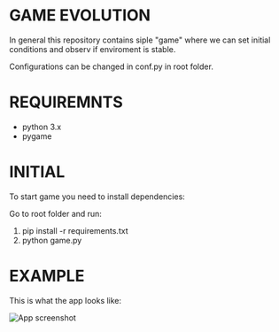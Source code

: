 # GAME EVOLUTION

In general this repository contains siple "game" where we can set initial conditions and observ if enviroment is stable.

Configurations can be changed in conf.py in root folder.

# REQUIREMNTS

- python 3.x
- pygame

# INITIAL

To start game you need to install dependencies:

Go to root folder and run:
1. pip install -r requirements.txt
2. python game.py

# EXAMPLE

This is what the app looks like:

<img src="https://github.com/phakpin/game_evolution/Screens/01.png" alt="App screenshot">